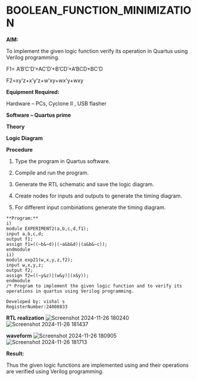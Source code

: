 # BOOLEAN_FUNCTION_MINIMIZATION

**AIM:**

To implement the given logic function verify its operation in Quartus using Verilog programming.

F1= A’B’C’D’+AC’D’+B’CD’+A’BCD+BC’D 

F2=xy’z+x’y’z+w’xy+wx’y+wxy

**Equipment Required:**

Hardware – PCs, Cyclone II , USB flasher

**Software – Quartus prime**

**Theory**

**Logic Diagram**

**Procedure**

1.	Type the program in Quartus software.

2.	Compile and run the program.

3.	Generate the RTL schematic and save the logic diagram.

4.	Create nodes for inputs and outputs to generate the timing diagram.

5.	For different input combinations generate the timing diagram.
~~~
**Program:**
i)
module EXPERIMENT2(a,b,c,d,f1);
input a,b,c,d;
output f1;
assign f1=((~b&~d)|(~a&b&d)|(a&b&~c));
endmodule
ii) 
module exp21(w,x,y,z,f2);
input w,x,y,z;
output f2;
assign f2=((~y&z)|(w&y)|(x&y));
endmodule
/* Program to implement the given logic function and to verify its operations in quartus using Verilog programming. 

Developed by: vishal s
RegisterNumber:24008833
~~~

**RTL realization**
![Screenshot 2024-11-26 180240](https://github.com/user-attachments/assets/59075150-009f-436c-b806-98835485de4b)
![Screenshot 2024-11-26 181437](https://github.com/user-attachments/assets/ed97b6e2-1d21-4459-9025-e311378c9417)


**waveform**
![Screenshot 2024-11-26 180905](https://github.com/user-attachments/assets/09d77a97-38ac-4139-ac0d-ec003f94eab1)
![Screenshot 2024-11-26 181713](https://github.com/user-attachments/assets/760fc778-7239-49ba-bda3-cc6b4f6be000)

**Result:**

Thus the given logic functions are implemented using and their operations are verified using Verilog programming.

